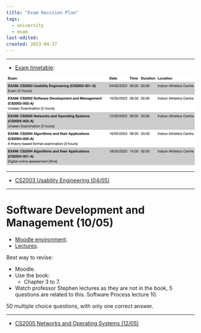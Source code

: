 ```yaml
---
title: "Exam Revision Plan"
tags:
  - university
  - exam
last-edited:
created: 2023-04-27
---
```

---
- [Exam timetable](https://intra.brunel.ac.uk/Exam.aspx):

![](notes/images/Screenshot%202023-04-27%20at%2009.06.27.png)

---
- [CS2003 Usability Engineering (04/05)](notes/university/cs2003-exam.md)
---
# Software Development and Management (10/05)

- [Moodle environment](http://moodle.uml.ac.at/moodle/login/index.php).
- [Lectures](https://brightspace.brunel.ac.uk/d2l/common/dialogs/quickLink/quickLink.d2l?ou=28488&type=lti&rcode=339B4F8A-E47B-4026-A41B-4BD5BFF27ADC-13330&srcou=6606&launchFramed=1&framedName=Panopto).

Best way to revise:
- Moodle.
- Use the book:
    - Chapter 3 to 7.
- Watch professor Stephen lectures as they are not in the book, 5 questions are related to this. Software Process lecture 10.

50 multiple choice questions, with only one correct answer.

---
- [CS2005 Networks and Operating Systems (12/05)](notes/university/cs2005-exam.md)